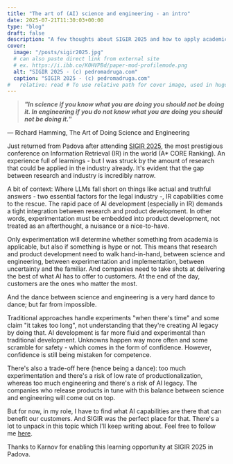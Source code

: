 ```yaml
---
title: "The art of (AI) science and engineering - an intro"
date: 2025-07-21T11:30:03+00:00
type: "blog"
draft: false
description: "A few thoughts about SIGIR 2025 and how to apply academic research by experimenting in the industry."
cover:
  image: "/posts/sigir2025.jpg"
  # can also paste direct link from external site
  # ex. https://i.ibb.co/K0HVPBd/paper-mod-profilemode.png
  alt: "SIGIR 2025 - (c) pedromadruga.com"
  caption: "SIGIR 2025 - (c) pedromadruga.com"
#   relative: read # To use relative path for cover image, used in hugo Page-bundles
---
```


> ***"In science if you know what you are doing you should not be doing it.
> In engineering if you do not know what you are doing you should not be doing it.*”**
> 
― Richard Hamming, The Art of Doing Science and Engineering

Just returned from Padova after attending [SIGIR 2025](https://sigir2025.dei.unipd.it/), the most prestigious conference on Information Retrieval (IR) in the world (A* CORE Ranking). An experience full of learnings - but I was struck by the amount of research that could be applied in the industry already. It's evident that the gap between research and industry is incredibly narrow.

A bit of context: Where LLMs fall short on things like actual and truthful answers - two essential factors for the legal industry -, IR capabilities come to the rescue. The rapid pace of AI development (especially in IR) demands a tight integration between research and product development. In other words, experimentation must be embedded into product development, not treated as an afterthought, a nuisance or a nice-to-have.

Only experimentation will determine whether something from academia is applicable, but also if something is hype or not. This means that research and product development need to walk hand-in-hand, between science and engineering, between experimentation and implementation, between uncertainty and the familiar. And companies need to take shots at delivering the best of what AI has to offer to customers. At the end of the day, customers are the ones who matter the most.

And the dance between science and engineering is a very hard dance to dance; but far from impossible.

Traditional approaches handle experiments "when there's time" and some claim "it takes too long", not understanding that they're creating AI legacy by doing that. AI development is far more fluid and experimental than traditional development. Unknowns happen way more often and some scramble for safety - which comes in the form of confidence. However, confidence is still being mistaken for competence. 

There's also a trade-off here (hence being a dance): too much experimentation and there's a risk of low rate of productionalization, whereas too much engineering and there's a risk of AI legacy. The companies who release products in tune with this balance between science and engineering will come out on top. 

But for now, in my role, I have to find what AI capabilities are there that can benefit our customers. And SIGIR was the perfect place for that. There's a lot to unpack in this topic which I'll keep writing about. Feel free to follow me [here](/newsletter).

Thanks to Karnov for enabling this learning opportunity at SIGIR 2025 in Padova.
